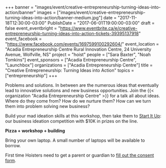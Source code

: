 +++
banner = "images/event/creative-entrepreneurship-turning-ideas-into-action/banner"
images = ["images/event/creative-entrepreneurship-turning-ideas-into-action/banner-medium.jpg"]
date = "2017-11-18T12:30:00-03:00"
PublishDate = "2017-06-01T19:00:00-03:00"
draft = false
event_eventbright = "https://www.eventbrite.ca/e/creative-entrepreneurship-turning-ideas-into-action-tickets-39395137918"
event_facebook = "https://www.facebook.com/events/1697599100292604/"
event_location = "Acadia Entrepreneurship Centre Rural Innovation Centre, 24 University Avenue, Wolfville, NS"
project = "hoist"
people = ["Sara Baxter", "Noah Tomkins"]
event_sponsors = ["Acadia Entrepreneurship Centre", "Launchbox"]
organizations = ["Acadia Entrepreneurship Centre"]
title = "Creative Entrepreneurship: Turning Ideas into Action"
topics = ["entrepreneurship"]
+++

Problems and solutions.  In between are the numerous ideas that eventually lead to innovative solutions and new business opportunities.  Join the  {{< organization "Acadia Entrepreneurship Centre" >}} for a talk all about ideas.  Where do they come from?  How do we nurture them?  How can we turn them into problem solving new business? 

Build your mad ideation skills at this workshop, then take them to <a href="http://www.startituplaunchbox.com/">Start It Up</a>: our business ideation competition with $10K in prizes on the line.


**Pizza + workshop + building**


Bring your own laptop. A small number of laptops will be available to borrow. 

First time Hoisters need to get a parent or guardian to <a href="https://form.jotform.ca/71164477795267">fill out the consent form</a>.
